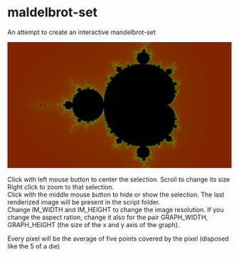 # maldelbrot-set
An attempt to create an interactive mandelbrot-set

![graph](graph_old.png)

Click with left mouse button to center the selection. 
Scroll to change its size  
Right click to zoom to that selection.  
Click with the middle mouse button to hide or show the selection.
The last renderized image will be present in the script folder.  
Change IM_WIDTH and IM_HEIGHT to change the image resolution. If you change the aspect ration, change it also for the pair GRAPH_WIDTH, GRAPH_HEIGHT (the size of the x and y axis of the graph).  
  
Every pixel will be the average of five points covered by the pixel (disposed like the 5 of a die)
